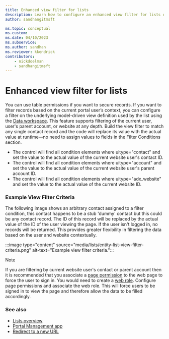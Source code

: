 ```yaml
---
title: Enhanced view filter for lists
description: Learn how to configure an enhanced view filter for lists on a website.
author: sandhangitmsft

ms.topic: conceptual
ms.custom: 
ms.date: 04/10/2023
ms.subservice: 
ms.author: sandhan
ms.reviewer: kkendrick
contributors:
    - nickdoelman
    - sandhangitmsft
---
```


# Enhanced view filter for lists

You can use table permissions if you want to secure records.  If you want to filter records based on the current portal user’s context, you can configure a filter on the underlying model-driven view definition used by the list using the [Data workspace](data-workspace-views.md). This feature supports filtering of the current user, user's parent account, or website at any depth. Build the view filter to match any single contact record and the code will replace its value with the actual value at runtime&mdash;no need to assign values to fields in the Filter Conditions section.

- The control will find all condition elements where uitype="contact" and set the value to the actual value of the current website user's contact ID.
- The control will find all condition elements where uitype="account" and set the value to the actual value of the current website user's parent account ID.
- The control will find all condition elements where uitype="adx_website" and set the value to the actual value of the current website ID.

### Example View Filter Criteria

The following image shows an arbitrary contact assigned to a filter condition, this contact happens to be a stub 'dummy' contact but this could be any contact record. The ID of this record will be replaced by the actual value of the ID of the user viewing the page. If the user isn't logged in, no records will be returned. This provides greater flexibility in filtering the data based on the user and website contextually.

:::image type="content" source="media/lists/entity-list-view-filter-criteria.png" alt-text="Example view filter criteria.":::

> [!NOTE]
> If you are filtering by current website user's contact or parent account then it is recommended that you associate a [page permission](../security/page-security.md) to the web page to force the user to sign in. You would need to create a [web role](../security/create-web-roles.md). Configure page permissions and associate the web role. This will force users to be signed in to view the page and therefore allow the data to be filled accordingly.

### See also

- [Lists overview](lists.md)
- [Portal Management app](portal-management-app.md)  
- [Redirect to a new URL](add-redirect-url.md)


